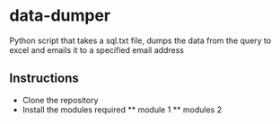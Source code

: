 # data-dumper
Python script that takes a sql.txt file, dumps the data from the query to excel and emails it to a specified email address

## Instructions
* Clone the repository
* Install the modules required
** module 1
** modules 2
